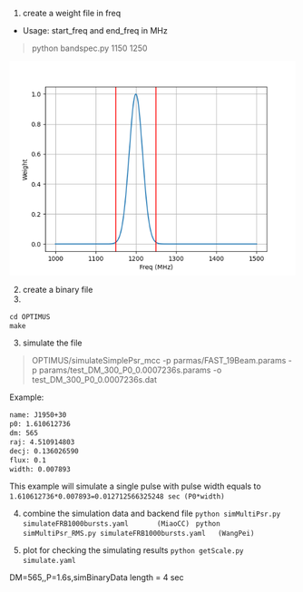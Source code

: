1. create a weight file in freq
 - Usage: start_freq and end_freq in MHz
> python bandspec.py 1150 1250

![bandspec](bandspec.png)

2. create a binary file
3. 
 ```
 cd OPTIMUS
 make
```

3. simulate the file
  > OPTIMUS/simulateSimplePsr_mcc -p parmas/FAST_19Beam.params -p params/test_DM_300_P0_0.0007236s.params -o test_DM_300_P0_0.0007236s.dat

Example:
```
name: J1950+30
p0: 1.610612736
dm: 565
raj: 4.510914803
decj: 0.136026590
flux: 0.1
width: 0.007893
```
This example will simulate a single pulse with pulse width equals to `1.610612736*0.007893=0.012712566325248 sec (P0*width)`

4. combine the simulation data and backend file
` python simMultiPsr.py simulateFRB1000bursts.yaml       (MiaoCC) `
` python simMultiPsr_RMS.py simulateFRB1000bursts.yaml   (WangPei)`

5. plot for checking the simulating results
`python getScale.py simulate.yaml`
 
 DM=565,,P=1.6s,simBinaryData length = 4 sec


